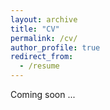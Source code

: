 ```yaml
---
layout: archive
title: "CV"
permalink: /cv/
author_profile: true
redirect_from:
  - /resume
---
```


Coming soon ...
